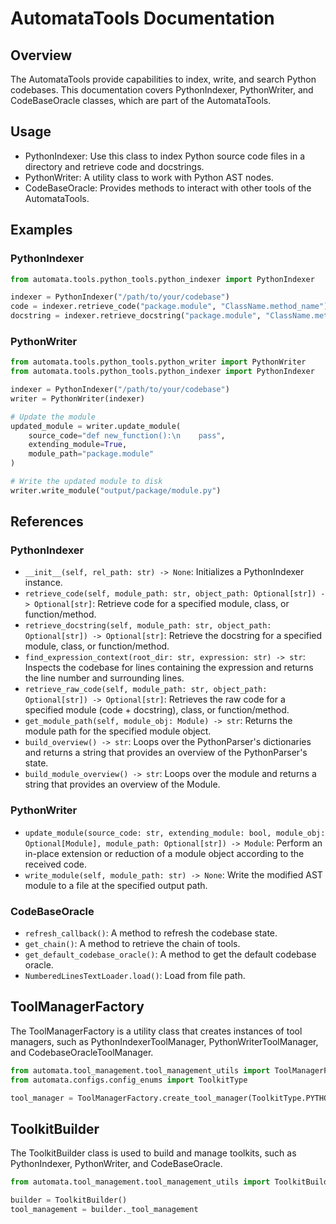 # AutomataTools Documentation

## Overview

The AutomataTools provide capabilities to index, write, and search Python codebases. This documentation covers PythonIndexer, PythonWriter, and CodeBaseOracle classes, which are part of the AutomataTools.

## Usage

- PythonIndexer: Use this class to index Python source code files in a directory and retrieve code and docstrings.
- PythonWriter: A utility class to work with Python AST nodes.
- CodeBaseOracle: Provides methods to interact with other tools of the AutomataTools.

## Examples

### PythonIndexer

```python
from automata.tools.python_tools.python_indexer import PythonIndexer

indexer = PythonIndexer("/path/to/your/codebase")
code = indexer.retrieve_code("package.module", "ClassName.method_name")
docstring = indexer.retrieve_docstring("package.module", "ClassName.method_name")
```

### PythonWriter

```python
from automata.tools.python_tools.python_writer import PythonWriter
from automata.tools.python_tools.python_indexer import PythonIndexer

indexer = PythonIndexer("/path/to/your/codebase")
writer = PythonWriter(indexer)

# Update the module
updated_module = writer.update_module(
    source_code="def new_function():\n    pass",
    extending_module=True,
    module_path="package.module"
)

# Write the updated module to disk
writer.write_module("output/package/module.py")
```

## References

### PythonIndexer

- `__init__(self, rel_path: str) -> None`: Initializes a PythonIndexer instance.
- `retrieve_code(self, module_path: str, object_path: Optional[str]) -> Optional[str]`: Retrieve code for a specified module, class, or function/method.
- `retrieve_docstring(self, module_path: str, object_path: Optional[str]) -> Optional[str]`: Retrieve the docstring for a specified module, class, or function/method.
- `find_expression_context(root_dir: str, expression: str) -> str`: Inspects the codebase for lines containing the expression and returns the line number and surrounding lines.
- `retrieve_raw_code(self, module_path: str, object_path: Optional[str]) -> Optional[str]`: Retrieves the raw code for a specified module (code + docstring), class, or function/method.
- `get_module_path(self, module_obj: Module) -> str`: Returns the module path for the specified module object.
- `build_overview() -> str`: Loops over the PythonParser's dictionaries and returns a string that provides an overview of the PythonParser's state.
- `build_module_overview() -> str`: Loops over the module and returns a string that provides an overview of the Module.

### PythonWriter

- `update_module(source_code: str, extending_module: bool, module_obj: Optional[Module], module_path: Optional[str]) -> Module`: Perform an in-place extension or reduction of a module object according to the received code.
- `write_module(self, module_path: str) -> None`: Write the modified AST module to a file at the specified output path.

### CodeBaseOracle

- `refresh_callback()`: A method to refresh the codebase state.
- `get_chain()`: A method to retrieve the chain of tools.
- `get_default_codebase_oracle()`: A method to get the default codebase oracle.
- `NumberedLinesTextLoader.load()`: Load from file path.

## ToolManagerFactory

The ToolManagerFactory is a utility class that creates instances of tool managers, such as PythonIndexerToolManager, PythonWriterToolManager, and CodebaseOracleToolManager.

```python
from automata.tool_management.tool_management_utils import ToolManagerFactory
from automata.configs.config_enums import ToolkitType

tool_manager = ToolManagerFactory.create_tool_manager(ToolkitType.PYTHON_INDEXER, inputs)
```

## ToolkitBuilder

The ToolkitBuilder class is used to build and manage toolkits, such as PythonIndexer, PythonWriter, and CodeBaseOracle.

```python
from automata.tool_management.tool_management_utils import ToolkitBuilder

builder = ToolkitBuilder()
tool_management = builder._tool_management
```

